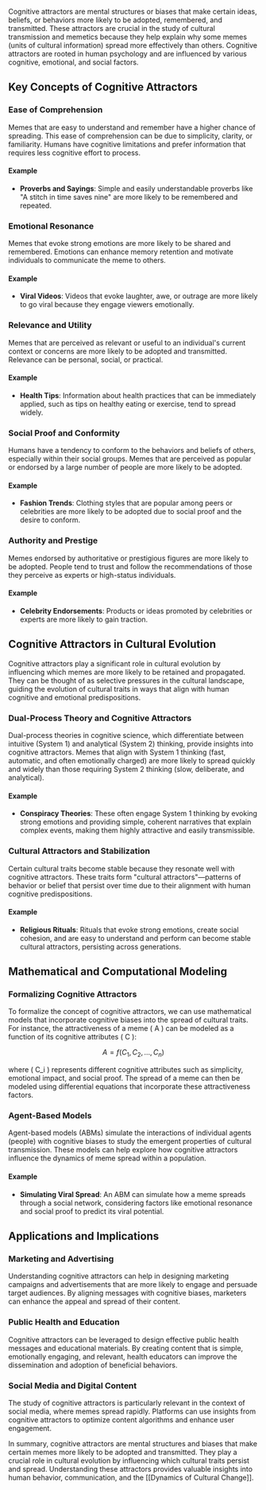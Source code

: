 Cognitive attractors are mental structures or biases that make certain ideas, beliefs, or behaviors more likely to be adopted, remembered, and transmitted. These attractors are crucial in the study of cultural transmission and memetics because they help explain why some memes (units of cultural information) spread more effectively than others. Cognitive attractors are rooted in human psychology and are influenced by various cognitive, emotional, and social factors.

## Key Concepts of Cognitive Attractors

### Ease of Comprehension

Memes that are easy to understand and remember have a higher chance of spreading. This ease of comprehension can be due to simplicity, clarity, or familiarity. Humans have cognitive limitations and prefer information that requires less cognitive effort to process.

#### Example
- **Proverbs and Sayings**: Simple and easily understandable proverbs like "A stitch in time saves nine" are more likely to be remembered and repeated.

### Emotional Resonance

Memes that evoke strong emotions are more likely to be shared and remembered. Emotions can enhance memory retention and motivate individuals to communicate the meme to others.

#### Example
- **Viral Videos**: Videos that evoke laughter, awe, or outrage are more likely to go viral because they engage viewers emotionally.

### Relevance and Utility

Memes that are perceived as relevant or useful to an individual's current context or concerns are more likely to be adopted and transmitted. Relevance can be personal, social, or practical.

#### Example
- **Health Tips**: Information about health practices that can be immediately applied, such as tips on healthy eating or exercise, tend to spread widely.

### Social Proof and Conformity

Humans have a tendency to conform to the behaviors and beliefs of others, especially within their social groups. Memes that are perceived as popular or endorsed by a large number of people are more likely to be adopted.

#### Example
- **Fashion Trends**: Clothing styles that are popular among peers or celebrities are more likely to be adopted due to social proof and the desire to conform.

### Authority and Prestige

Memes endorsed by authoritative or prestigious figures are more likely to be adopted. People tend to trust and follow the recommendations of those they perceive as experts or high-status individuals.

#### Example
- **Celebrity Endorsements**: Products or ideas promoted by celebrities or experts are more likely to gain traction.

## Cognitive Attractors in Cultural Evolution

Cognitive attractors play a significant role in cultural evolution by influencing which memes are more likely to be retained and propagated. They can be thought of as selective pressures in the cultural landscape, guiding the evolution of cultural traits in ways that align with human cognitive and emotional predispositions.

### Dual-Process Theory and Cognitive Attractors

Dual-process theories in cognitive science, which differentiate between intuitive (System 1) and analytical (System 2) thinking, provide insights into cognitive attractors. Memes that align with System 1 thinking (fast, automatic, and often emotionally charged) are more likely to spread quickly and widely than those requiring System 2 thinking (slow, deliberate, and analytical).

#### Example
- **Conspiracy Theories**: These often engage System 1 thinking by evoking strong emotions and providing simple, coherent narratives that explain complex events, making them highly attractive and easily transmissible.

### Cultural Attractors and Stabilization

Certain cultural traits become stable because they resonate well with cognitive attractors. These traits form "cultural attractors"—patterns of behavior or belief that persist over time due to their alignment with human cognitive predispositions.

#### Example
- **Religious Rituals**: Rituals that evoke strong emotions, create social cohesion, and are easy to understand and perform can become stable cultural attractors, persisting across generations.

## Mathematical and Computational Modeling

### Formalizing Cognitive Attractors

To formalize the concept of cognitive attractors, we can use mathematical models that incorporate cognitive biases into the spread of cultural traits. For instance, the attractiveness of a meme \( A \) can be modeled as a function of its cognitive attributes \( C \):

$$
A = f(C_1, C_2, \ldots, C_n)
$$

where \( C_i \) represents different cognitive attributes such as simplicity, emotional impact, and social proof. The spread of a meme can then be modeled using differential equations that incorporate these attractiveness factors.

### Agent-Based Models

Agent-based models (ABMs) simulate the interactions of individual agents (people) with cognitive biases to study the emergent properties of cultural transmission. These models can help explore how cognitive attractors influence the dynamics of meme spread within a population.

#### Example
- **Simulating Viral Spread**: An ABM can simulate how a meme spreads through a social network, considering factors like emotional resonance and social proof to predict its viral potential.

## Applications and Implications

### Marketing and Advertising

Understanding cognitive attractors can help in designing marketing campaigns and advertisements that are more likely to engage and persuade target audiences. By aligning messages with cognitive biases, marketers can enhance the appeal and spread of their content.

### Public Health and Education

Cognitive attractors can be leveraged to design effective public health messages and educational materials. By creating content that is simple, emotionally engaging, and relevant, health educators can improve the dissemination and adoption of beneficial behaviors.

### Social Media and Digital Content

The study of cognitive attractors is particularly relevant in the context of social media, where memes spread rapidly. Platforms can use insights from cognitive attractors to optimize content algorithms and enhance user engagement.

In summary, cognitive attractors are mental structures and biases that make certain memes more likely to be adopted and transmitted. They play a crucial role in cultural evolution by influencing which cultural traits persist and spread. Understanding these attractors provides valuable insights into human behavior, communication, and the [[Dynamics of Cultural Change]].